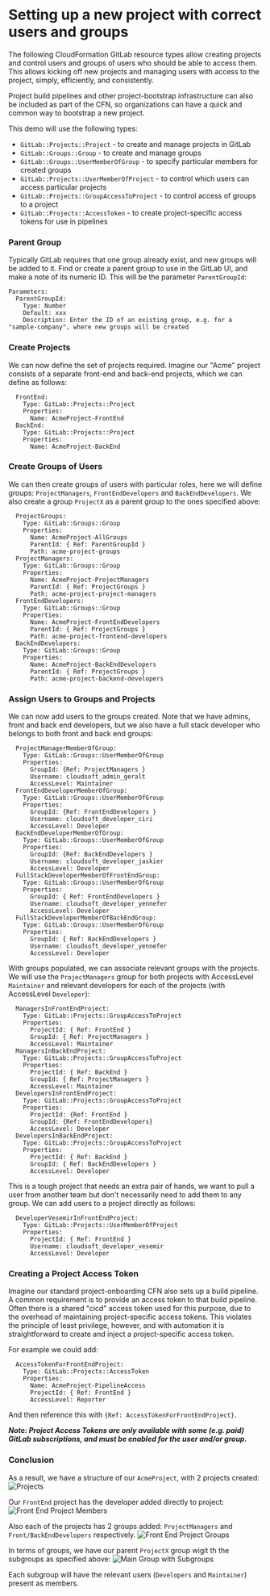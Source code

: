 # Setting up a new project with correct users and groups

The following CloudFormation GitLab resource types allow creating projects and control users and groups of users who should be able to access them.
This allows kicking off new projects and managing users with access to the project,
simply, efficiently, and consistently.

Project build pipelines and other project-bootstrap infrastructure can also be included
as part of the CFN, so organizations can have a quick and common way to bootstrap a new project.

This demo will use the following types:

* `GitLab::Projects::Project` - to create and manage projects in GitLab
* `GitLab::Groups::Group` - to create and manage groups
* `GitLab::Groups::UserMemberOfGroup` - to specify particular members for created groups
* `GitLab::Projects::UserMemberOfProject` - to control which users can access particular projects
* `GitLab::Projects::GroupAccessToProject` - to control access of groups to a project
* `GitLab::Projects::AccessToken` - to create project-specific access tokens for use in pipelines

### Parent Group

Typically GitLab requires that one group already exist, and new groups will be added to it. Find or create a parent group to use in the GitLab UI, and make a note of its numeric ID. This will be the parameter `ParentGroupId`:
```
Parameters:
  ParentGroupId:
    Type: Number
    Default: xxx
    Description: Enter the ID of an existing group, e.g. for a "sample-company", where new groups will be created
```

### Create Projects

We can now define the set of projects required. Imagine our "Acme" project consists of a separate front-end and back-end projects, which we can define as follows:
```
  FrontEnd:
    Type: GitLab::Projects::Project
    Properties:
      Name: AcmeProject-FrontEnd
  BackEnd:
    Type: GitLab::Projects::Project
    Properties:
      Name: AcmeProject-BackEnd
```

### Create Groups of Users

We can then create groups of users with particular roles, here we will define groups: `ProjectManagers`, `FrontEndDevelopers` and `BackEndDevelopers`.
We also create a group `ProjectX` as a parent group to the ones specified above:
```
  ProjectGroups:
    Type: GitLab::Groups::Group
    Properties:
      Name: AcmeProject-AllGroups
      ParentId: { Ref: ParentGroupId }
      Path: acme-project-groups
  ProjectManagers:
    Type: GitLab::Groups::Group
    Properties:
      Name: AcmeProject-ProjectManagers
      ParentId: { Ref: ProjectGroups }
      Path: acme-project-project-managers
  FrontEndDevelopers:
    Type: GitLab::Groups::Group
    Properties:
      Name: AcmeProject-FrontEndDevelopers
      ParentId: { Ref: ProjectGroups }
      Path: acme-project-frontend-developers
  BackEndDevelopers:
    Type: GitLab::Groups::Group
    Properties:
      Name: AcmeProject-BackEndDevelopers
      ParentId: { Ref: ProjectGroups }
      Path: acme-project-backend-developers
```

### Assign Users to Groups and Projects

We can now add users to the groups created.
Note that we have admins, front and back end developers, but we also have a full stack developer who belongs to both front and back end groups:
```
  ProjectManagerMemberOfGroup:
    Type: GitLab::Groups::UserMemberOfGroup
    Properties:
      GroupId: {Ref: ProjectManagers }
      Username: cloudsoft_admin_geralt
      AccessLevel: Maintainer
  FrontEndDeveloperMemberOfGroup:
    Type: GitLab::Groups::UserMemberOfGroup
    Properties:
      GroupId: {Ref: FrontEndDevelopers }
      Username: cloudsoft_developer_ciri
      AccessLevel: Developer
  BackEndDeveloperMemberOfGroup:
    Type: GitLab::Groups::UserMemberOfGroup
    Properties:
      GroupId: {Ref: BackEndDevelopers }
      Username: cloudsoft_developer_jaskier
      AccessLevel: Developer
  FullStackDeveloperMemberOfFrontEndGroup:
    Type: GitLab::Groups::UserMemberOfGroup
    Properties:
      GroupId: { Ref: FrontEndDevelopers }
      Username: cloudsoft_developer_yennefer
      AccessLevel: Developer
  FullStackDeveloperMemberOfBackEndGroup:
    Type: GitLab::Groups::UserMemberOfGroup
    Properties:
      GroupId: { Ref: BackEndDevelopers }
      Username: cloudsoft_developer_yennefer
      AccessLevel: Developer
```

With groups populated, we can associate relevant groups with the projects.
We will use the `ProjectManagers` group for both projects with AccessLevel `Maintainer`
and relevant developers for each of the projects (with AccessLevel `Developer`):
```
  ManagersInFrontEndProject:
    Type: GitLab::Projects::GroupAccessToProject
    Properties:
      ProjectId: { Ref: FrontEnd }
      GroupId: { Ref: ProjectManagers }
      AccessLevel: Maintainer
  ManagersInBackEndProject:
    Type: GitLab::Projects::GroupAccessToProject
    Properties:
      ProjectId: { Ref: BackEnd }
      GroupId: { Ref: ProjectManagers }
      AccessLevel: Maintainer
  DevelopersInFrontEndProject:
    Type: GitLab::Projects::GroupAccessToProject
    Properties:
      ProjectId: {Ref: FrontEnd }
      GroupId: {Ref: FrontEndDevelopers}
      AccessLevel: Developer
  DevelopersInBackEndProject:
    Type: GitLab::Projects::GroupAccessToProject
    Properties:
      ProjectId: { Ref: BackEnd }
      GroupId: { Ref: BackEndDevelopers }
      AccessLevel: Developer
```

This is a tough project that needs an extra pair of hands, we want to pull a user from another team but don't necessarily need to add them to any group.
We can add users to a project directly as follows:
```
  DeveloperVesemirInFrontEndProject:
    Type: GitLab::Projects::UserMemberOfProject
    Properties:
      ProjectId: { Ref: FrontEnd }
      Username: cloudsoft_developer_vesemir
      AccessLevel: Developer
```

### Creating a Project Access Token

Imagine our standard project-onboarding CFN also sets up a build pipeline.
A common requirement is to provide an access token to that build pipeline.
Often there is a shared "cicd" access token used for this purpose,
due to the overhead of maintaining project-specific access tokens.
This violates the principle of least privilege, however, and with automation
it is straightforward to create and inject a project-specific access token.

For example we could add:

```
  AccessTokenForFrontEndProject:
    Type: GitLab::Projects::AccessToken
    Properties:
      Name: AcmeProject-PipelineAccess
      ProjectId: { Ref: FrontEnd }
      AccessLevel: Reporter
```

And then reference this with `{Ref: AccessTokenForFrontEndProject}`.

***Note: Project Access Tokens are only available with some (e.g. paid) GitLab
subscriptions, and must be enabled for the user and/or group.***


### Conclusion

As a result, we have a structure of our `AcmeProject`, with 2 projects created:
![Projects](projects.png)

Our `FrontEnd` project has the developer added directly to project:
![Front End Project Members](project_members.png)

Also each of the projects has 2 groups added: `ProjectManagers` and `Front/BackEndDevelopers` respectively.
![Front End Project Groups](project_groups.png)

In terms of groups, we have our parent `ProjectX` group wigit th the subgroups as specified above:
![Main Group with Subgroups](subgroups.png)

Each subgroup will have the relevant users (`Developers` and `Maintainer`) present as members.